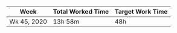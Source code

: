 | Week | Total Worked Time | Target Work Time |
|------|-------------------|------------------|
| Wk 45, 2020 | 13h 58m | 48h |